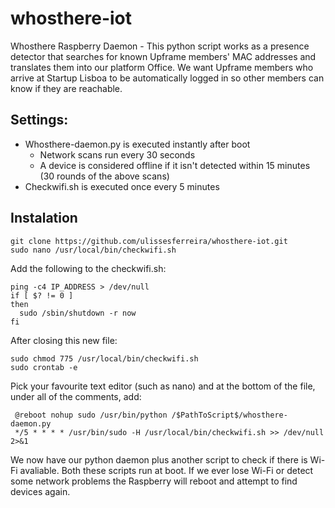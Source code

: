 
# whosthere-iot
Whosthere Raspberry Daemon - This python script works as a presence detector that searches for known Upframe members' MAC addresses and translates them into our platform Office. We want Upframe members who arrive at Startup Lisboa to be automatically logged in so other members can know if they are reachable.

## Settings:

* Whosthere-daemon.py is executed instantly after boot
  * Network scans run every 30 seconds
  * A device is considered offline if it isn't detected within 15 minutes (30 rounds of the above scans)
* Checkwifi.sh is executed once every 5 minutes


## Instalation

```
git clone https://github.com/ulissesferreira/whosthere-iot.git
sudo nano /usr/local/bin/checkwifi.sh
```
Add the following to the checkwifi.sh:
```
ping -c4 IP_ADDRESS > /dev/null
if [ $? != 0 ]
then
  sudo /sbin/shutdown -r now
fi
```
After closing this new file:
```
sudo chmod 775 /usr/local/bin/checkwifi.sh
sudo crontab -e
```
Pick your favourite text editor (such as nano) and at the bottom of the file, 
under all of the comments, add:
```
 @reboot nohup sudo /usr/bin/python /$PathToScript$/whosthere-daemon.py 
 */5 * * * * /usr/bin/sudo -H /usr/local/bin/checkwifi.sh >> /dev/null 2>&1
 ```
We now have our python daemon plus another script to check if there is Wi-Fi avaliable. Both these scripts run at boot. If we ever lose Wi-Fi or detect some network problems the Raspberry will reboot and attempt to find devices again. 
